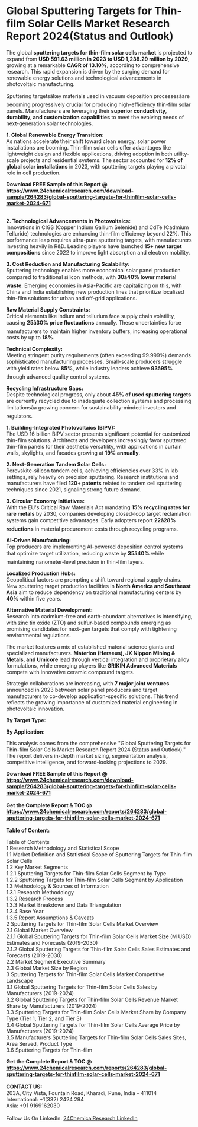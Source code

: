 <h1>Global Sputtering Targets for Thin-film Solar Cells Market Research Report 2024(Status and Outlook)</h1><p>The global <strong>sputtering targets for thin-film solar cells market</strong> is projected to expand from <strong>USD 591.63 million in 2023 to USD 1,238.29 million by 2029</strong>, growing at a remarkable <strong>CAGR of 13.10%</strong>, according to comprehensive research. This rapid expansion is driven by the surging demand for renewable energy solutions and technological advancements in photovoltaic manufacturing.</p><p>Sputtering targetsâkey materials used in vacuum deposition processesâare becoming progressively crucial for producing high-efficiency thin-film solar panels. Manufacturers are leveraging their <strong>superior conductivity, durability, and customization capabilities</strong> to meet the evolving needs of next-generation solar technologies.</p><p><strong>1. Global Renewable Energy Transition:</strong><br>
As nations accelerate their shift toward clean energy, solar power installations are booming. Thin-film solar cells offer advantages like lightweight design and flexible applications, driving adoption in both utility-scale projects and residential systems. The sector accounted for <strong>12% of global solar installations</strong> in 2023, with sputtering targets playing a pivotal role in cell production.</p><div><b>Download FREE Sample of this Report @ 
            <a href="https://www.24chemicalresearch.com/download-sample/264283/global-sputtering-targets-for-thinfilm-solar-cells-market-2024-671">
            https://www.24chemicalresearch.com/download-sample/264283/global-sputtering-targets-for-thinfilm-solar-cells-market-2024-671</a></b></div><br><p><strong>2. Technological Advancements in Photovoltaics:</strong><br>
Innovations in CIGS (Copper Indium Gallium Selenide) and CdTe (Cadmium Telluride) technologies are enhancing thin-film efficiency beyond 22%. This performance leap requires ultra-pure sputtering targets, with manufacturers investing heavily in R&amp;D. Leading players have launched <strong>15+ new target compositions</strong> since 2022 to improve light absorption and electron mobility.</p><p><strong>3. Cost Reduction and Manufacturing Scalability:</strong><br>
Sputtering technology enables more economical solar panel production compared to traditional silicon methods, with <strong>30â40% lower material waste</strong>. Emerging economies in Asia-Pacific are capitalizing on this, with China and India establishing new production lines that prioritize localized thin-film solutions for urban and off-grid applications.</p><p><strong>Raw Material Supply Constraints:</strong><br>
	Critical elements like indium and tellurium face supply chain volatility, causing <strong>25â30% price fluctuations</strong> annually. These uncertainties force manufacturers to maintain higher inventory buffers, increasing operational costs by up to <strong>18%</strong>.</p><p><strong>Technical Complexity:</strong><br>
	Meeting stringent purity requirements (often exceeding 99.999%) demands sophisticated manufacturing processes. Small-scale producers struggle with yield rates below <strong>85%</strong>, while industry leaders achieve <strong>93â95%</strong> through advanced quality control systems.</p><p><strong>Recycling Infrastructure Gaps:</strong><br>
	Despite technological progress, only about  <strong>45% of used sputtering targets</strong> are currently recycled due to inadequate collection systems and processing limitationsâa growing concern for sustainability-minded investors and regulators.</p><p><strong>1. Building-Integrated Photovoltaics (BIPV):</strong><br>
The USD 16 billion BIPV sector presents significant potential for customized thin-film solutions. Architects and developers increasingly favor sputtered thin-film panels for their aesthetic versatility, with applications in curtain walls, skylights, and facades growing at <strong>19% annually</strong>.</p><p><strong>2. Next-Generation Tandem Solar Cells:</strong><br>
Perovskite-silicon tandem cells, achieving efficiencies over 33% in lab settings, rely heavily on precision sputtering. Research institutions and manufacturers have filed <strong>120+ patents</strong> related to tandem cell sputtering techniques since 2021, signaling strong future demand.</p><p><strong>3. Circular Economy Initiatives:</strong><br>
With the EU's Critical Raw Materials Act mandating <strong>15% recycling rates for rare metals</strong> by 2030, companies developing closed-loop target reclamation systems gain competitive advantages. Early adopters report <strong>22â28% reductions</strong> in material procurement costs through recycling programs.</p><p><strong>AI-Driven Manufacturing:</strong><br>
	Top producers are implementing AI-powered deposition control systems that optimize target utilization, reducing waste by <strong>35â40%</strong> while maintaining nanometer-level precision in thin-film layers.</p><p><strong>Localized Production Hubs:</strong><br>
	Geopolitical factors are prompting a shift toward regional supply chains. New sputtering target production facilities in <strong>North America and Southeast Asia</strong> aim to reduce dependency on traditional manufacturing centers by <strong>40%</strong> within five years.</p><p><strong>Alternative Material Development:</strong><br>
	Research into cadmium-free and earth-abundant alternatives is intensifying, with zinc tin oxide (ZTO) and sulfur-based compounds emerging as promising candidates for next-gen targets that comply with tightening environmental regulations.</p><p>The market features a mix of established material science giants and specialized manufacturers. <strong>Materion (Heraeus), JX Nippon Mining &amp; Metals, and Umicore</strong> lead through vertical integration and proprietary alloy formulations, while emerging players like <strong>GRIKIN Advanced Materials</strong> compete with innovative ceramic compound targets.</p><p>Strategic collaborations are increasing, with <strong>7 major joint ventures</strong> announced in 2023 between solar panel producers and target manufacturers to co-develop application-specific solutions. This trend reflects the growing importance of customized material engineering in photovoltaic innovation.</p><p><strong>By Target Type:</strong></p><p><strong>By Application:</strong></p><p>This analysis comes from the comprehensive "Global Sputtering Targets for Thin-film Solar Cells Market Research Report 2024 (Status and Outlook)." The report delivers in-depth market sizing, segmentation analysis, competitive intelligence, and forward-looking projections to 2029.</p><div><b>Download FREE Sample of this Report @ 
            <a href="https://www.24chemicalresearch.com/download-sample/264283/global-sputtering-targets-for-thinfilm-solar-cells-market-2024-671">
            https://www.24chemicalresearch.com/download-sample/264283/global-sputtering-targets-for-thinfilm-solar-cells-market-2024-671</a></b></div><br><div><b>Get the Complete Report & TOC @ 
            <a href="https://www.24chemicalresearch.com/reports/264283/global-sputtering-targets-for-thinfilm-solar-cells-market-2024-671">
            https://www.24chemicalresearch.com/reports/264283/global-sputtering-targets-for-thinfilm-solar-cells-market-2024-671</a></b></div><br>
            <b>Table of Content:</b><p>Table of Contents<br />
1 Research Methodology and Statistical Scope<br />
1.1 Market Definition and Statistical Scope of Sputtering Targets for Thin-film Solar Cells<br />
1.2 Key Market Segments<br />
1.2.1 Sputtering Targets for Thin-film Solar Cells Segment by Type<br />
1.2.2 Sputtering Targets for Thin-film Solar Cells Segment by Application<br />
1.3 Methodology & Sources of Information<br />
1.3.1 Research Methodology<br />
1.3.2 Research Process<br />
1.3.3 Market Breakdown and Data Triangulation<br />
1.3.4 Base Year<br />
1.3.5 Report Assumptions & Caveats<br />
2 Sputtering Targets for Thin-film Solar Cells Market Overview<br />
2.1 Global Market Overview<br />
2.1.1 Global Sputtering Targets for Thin-film Solar Cells Market Size (M USD) Estimates and Forecasts (2019-2030)<br />
2.1.2 Global Sputtering Targets for Thin-film Solar Cells Sales Estimates and Forecasts (2019-2030)<br />
2.2 Market Segment Executive Summary<br />
2.3 Global Market Size by Region<br />
3 Sputtering Targets for Thin-film Solar Cells Market Competitive Landscape<br />
3.1 Global Sputtering Targets for Thin-film Solar Cells Sales by Manufacturers (2019-2024)<br />
3.2 Global Sputtering Targets for Thin-film Solar Cells Revenue Market Share by Manufacturers (2019-2024)<br />
3.3 Sputtering Targets for Thin-film Solar Cells Market Share by Company Type (Tier 1, Tier 2, and Tier 3)<br />
3.4 Global Sputtering Targets for Thin-film Solar Cells Average Price by Manufacturers (2019-2024)<br />
3.5 Manufacturers Sputtering Targets for Thin-film Solar Cells Sales Sites, Area Served, Product Type<br />
3.6 Sputtering Targets for Thin-film </p><div><b>Get the Complete Report & TOC @ 
            <a href="https://www.24chemicalresearch.com/reports/264283/global-sputtering-targets-for-thinfilm-solar-cells-market-2024-671">
            https://www.24chemicalresearch.com/reports/264283/global-sputtering-targets-for-thinfilm-solar-cells-market-2024-671</a></b></div><br><b>CONTACT US:</b><br>
            203A, City Vista, Fountain Road, Kharadi, Pune, India - 411014<br>
            International: +1(332) 2424 294<br>
            Asia: +91 9169162030 <br><br>
            Follow Us On LinkedIn: <a href="https://www.linkedin.com/company/24chemicalresearch/">24ChemicalResearch LinkedIn</a>